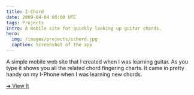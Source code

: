 ```yaml
---
title: I-Chord
date: 2009-04-04 00:00 UTC
tags: Projects
intro: A mobile site for quickly looking up guitar chords.
hero:
  img: /images/projects/ichord.jpg
  caption: Screenshot of the app
---
```



A simple mobile web site that I created when I was learning guitar. As you type it shows you all the related chord fingering charts. It came in pretty handy on my I-Phone when I was learning new chords.

[➜ View It](http://i-chord.herokuapp.com)
